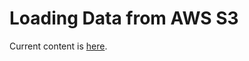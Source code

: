 # Loading Data from AWS S3

Current content is [here](https://iexcloud.zendesk.com./6123321712915-loading-data-from-AWS-S3).